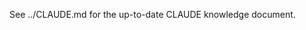 <!-- examples/CLAUDE.md -->
<!-- Pointer to canonical CLAUDE knowledge base -->
<!-- Exists to avoid duplicating repository overview content -->
<!-- RELEVANT FILES: CLAUDE.md -->

See ../CLAUDE.md for the up-to-date CLAUDE knowledge document.
